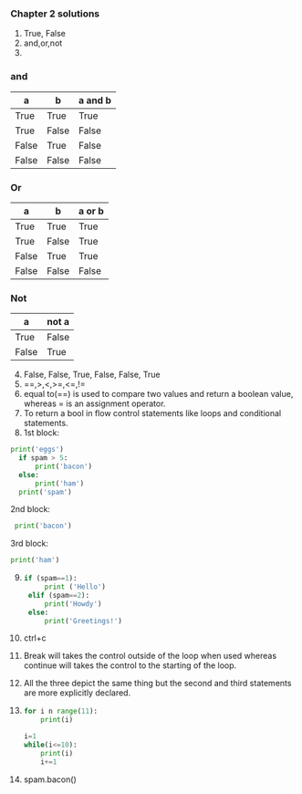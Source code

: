 ### Chapter 2 solutions

1) True, False
2) and,or,not
3)

### and
|a	|b	| a and b  |
|---|---|-----------|
|True	|True|	True  |
|True	|False|	False |
|False	|True |False |
|False	|False|	False |

### Or
|a	|b	| a or b  |
|---|---|-----------|
|True	|True|	True  |
|True	|False|	True |
|False	|True |True |
|False	|False|	False |

### Not

|a| not a|
|--|----|
|True|False|
|False|True|

4) False, False, True, False, False, True
5) ==,>,<,>=,<=,!=
6) equal to(==) is used to compare two values and return a boolean value, whereas = is an assignment operator.
7) To return a bool in flow control statements like loops and conditional statements.
8) 1st block:
  ```python
  print('eggs')
    if spam > 5:
        print('bacon')
    else:
        print('ham')
    print('spam')
  ```
    
   2nd block:
   
   ```python 
    print('bacon')
   ```
    
   3rd block:
   
   ```python
   print('ham')
   ```
    
  
9) ```python
   if (spam==1):
        print ('Hello')
    elif (spam==2):
        print('Howdy')
    else:
        print('Greetings!')
   ```

10) ctrl+c
11) Break will takes the control outside of the loop when used whereas continue will takes the control to the starting of the loop.

12) All the three depict the same thing but the second and third statements are more explicitly declared.

13) ```python
    for i n range(11):
        print(i)
    
    i=1
    while(i<=10):
        print(i)
        i+=1
    ```

14) spam.bacon()
        
        

